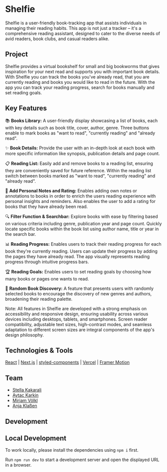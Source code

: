 # Shelfie

Shelfie is a user-friendly book-tracking app that assists individuals in managing their reading habits. This app is not just a tracker – it's a comprehensive reading assistant, designed to cater to the diverse needs of avid readers, book clubs, and casual readers alike.

## Project

Shelfie provides a virtual bookshelf for small and big bookworms that gives inspiration for your next read and supports you with important book details. With Shelfie you can track the books you've already read, that you are currently reading and books you would like to read in the future. With the app you can track your reading progress, search for books manually and set reading goals.

## Key Features

📚 **Books Library:**
A user-friendly display showcasing a list of books, each with key details such as book title, cover, author, genre. Three buttons enable to mark books as "want to read", "currently reading" and "already read". 

✨ **Book Details:** 
Provide the user with an in-depth look at each book with more specific information like synopsis, publication details and page count.

📋 **Reading List:** 
Easily add and remove books to a reading list, ensuring they are conveniently saved for future reference. Within the reading list switch between books marked as "want to read", "currently reading" and "already read".

📝 **Add Personal Notes and Rating:**
Enables adding own notes or annotations to books in order to enrich the users reading experience with personal insights and reminders. Also enables the user to add a rating for books that they have already been read.

🔍 **Filter Function & Searchbar:**
Explore books with ease by filtering based on various criteria including genre, publication year and page count. Quickly locate specific books within the book list using author name, title or year in the search bar. 

📊 **Reading Progress:** 
Enables users to track their reading progress for each book they're currently reading. Users can update their progress by adding the pages they have already read. The app visually represents reading progress through intuitive progress bars.

🏆 **Reading Goals:** 
Enables users to set reading goals by choosing how many books or pages one wants to read.

🎰 **Random Book Discovery:** 
A feature that presents users with randomly selected books to encourage the discovery of new genres and authors, broadening their reading palette.

Note: All features in Shelfie are developed with a strong emphasis on accessibility and responsive design, ensuring usability across various devices including desktops, tablets, and smartphones. Screen reader compatibility, adjustable text sizes, high-contrast modes, and seamless adaptation to different screen sizes are integral components of the app's design philosophy.

## Technologies & Tools

[React](https://react.dev/) | [Next.js](https://nextjs.org/) | [styled-components](https://styled-components.com/) | [Vercel](https://vercel.com/) | [Framer Motion](https://www.framer.com/motion/)

## Team

- [Stella Kakarali](https://github.com/StellaKakarali)
- [Aytac Karkin](https://github.com/Aytac-Karkin)
- [Miriam Völkl](https://github.com/Miriam-Voelkl)
- [Anja Klaßen](https://github.com/Anja-Klassen)

## Development

## Local Development

To work locally, please install the dependencies using `npm i` first.

Run `npm run dev` to start a development server and open the displayed URL in a browser.

